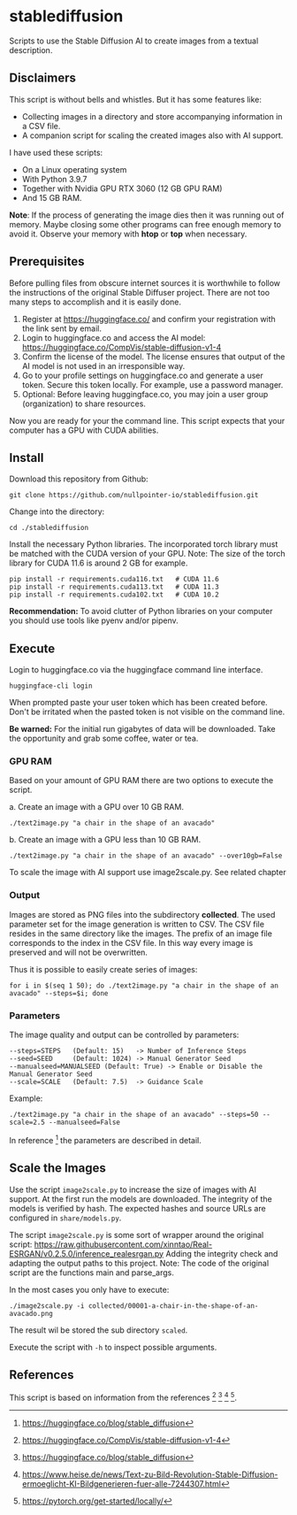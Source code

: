 # stablediffusion
Scripts to use the Stable Diffusion AI to create images from a textual description.

## Disclaimers

This script is without bells and whistles. But it has some features like:
- Collecting images in a directory and store accompanying information in a CSV file.  
- A companion script for scaling the created images also with AI support.

I have used these scripts:
- On a Linux operating system 
- With Python 3.9.7 
- Together with Nvidia GPU RTX 3060 (12 GB GPU RAM)
- And 15 GB RAM.

**Note**: If the process of generating the image dies then it was running out of memory. Maybe closing some other programs can free 
enough memory to avoid it. Observe your memory with **htop** or **top** when necessary.

## Prerequisites

Before pulling files from obscure internet sources it is worthwhile to follow the instructions of the original Stable Diffuser project. There are not too many steps to accomplish and it is easily done.

1. Register at https://huggingface.co/ and confirm your registration with the link sent by email.
2. Login to huggingface.co and access the AI model: https://huggingface.co/CompVis/stable-diffusion-v1-4
3. Confirm the license of the model. The license ensures that output of the AI model is not used in an irresponsible way.
4. Go to your profile settings on huggingface.co and generate a user token. Secure this token locally. For example, use a password manager. 
5. Optional: Before leaving huggingface.co, you may join a user group (organization) to share resources.

Now you are ready for your the command line. This script expects that your computer has a GPU with CUDA abilities.

## Install

Download this repository from Github:
```
git clone https://github.com/nullpointer-io/stablediffusion.git
``` 

Change into the directory: 
```
cd ./stablediffusion
```

Install the necessary Python libraries. The incorporated torch library must be matched with the CUDA version of your GPU. Note: The 
size of the torch library for CUDA 11.6 is around 2 GB for example.
```
pip install -r requirements.cuda116.txt	  # CUDA 11.6 
pip install -r requirements.cuda113.txt   # CUDA 11.3
pip install -r requirements.cuda102.txt   # CUDA 10.2
```

**Recommendation:** To avoid clutter of Python libraries on your computer you should use tools like pyenv and/or pipenv.  

## Execute

Login to huggingface.co via the huggingface command line interface. 
```
huggingface-cli login
```
When prompted paste your user token which has been created before. Don't be irritated when the pasted token is not visible on 
the command line. 

**Be warned:** For the initial run gigabytes of data will be downloaded. Take the opportunity and grab some coffee, water or tea. 

### GPU RAM

Based on your amount of GPU RAM there are two options to execute the script. 

a. Create an image with a GPU over 10 GB RAM.
```
./text2image.py "a chair in the shape of an avacado"
```
b. Create an image with a GPU less than 10 GB RAM. 
```
./text2image.py "a chair in the shape of an avacado" --over10gb=False
```
To scale the image with AI support use image2scale.py. See related chapter

### Output

Images are stored as PNG files into the subdirectory **collected**. The used parameter set for the image generation is written 
to CSV. The CSV file resides in the same directory like the images. The prefix of an image file corresponds to the index
in the CSV file. In this way every image is preserved and will not be overwritten. 

Thus it is possible to easily create series of images:
```
for i in $(seq 1 50); do ./text2image.py "a chair in the shape of an avacado" --steps=$i; done
```

### Parameters

The image quality and output can be controlled by parameters:
```
--steps=STEPS	(Default: 15) 	-> Number of Inference Steps
--seed=SEED 	(Default: 1024) -> Manual Generator Seed
--manualseed=MANUALSEED (Default: True) -> Enable or Disable the Manual Generator Seed
--scale=SCALE 	(Default: 7.5) 	-> Guidance Scale
```

Example:
```
./text2image.py "a chair in the shape of an avacado" --steps=50 --scale=2.5 --manualseed=False
```
In reference [^2] the parameters are described in detail. 

## Scale the Images

Use the script `image2scale.py` to increase the size of images with AI support. 
At the first run the models are downloaded. The integrity of the models is verified 
by hash. The expected hashes and source URLs are configured in `share/models.py`.

The script `image2scale.py` is some sort of wrapper around the original script:
https://raw.githubusercontent.com/xinntao/Real-ESRGAN/v0.2.5.0/inference_realesrgan.py 
Adding the integrity check and adapting the output paths to this project. 
Note: The code of the original script are the functions main and parse_args.

In the most cases you only have to execute:
```
./image2scale.py -i collected/00001-a-chair-in-the-shape-of-an-avacado.png
```
The result wil be stored the sub directory `scaled`. 

Execute the script with `-h` to inspect possible arguments.

## References

This script is based on information from the references [^1] [^2] [^3] [^4].

[^1]: https://huggingface.co/CompVis/stable-diffusion-v1-4
[^2]: https://huggingface.co/blog/stable_diffusion
[^3]: https://www.heise.de/news/Text-zu-Bild-Revolution-Stable-Diffusion-ermoeglicht-KI-Bildgenerieren-fuer-alle-7244307.html
[^4]: https://pytorch.org/get-started/locally/
